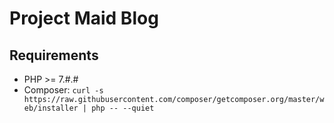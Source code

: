 # Project Maid Blog

## Requirements

- PHP >= 7.#.#
- Composer: `curl -s https://raw.githubusercontent.com/composer/getcomposer.org/master/web/installer | php -- --quiet`
